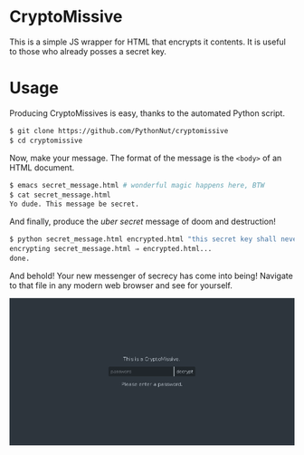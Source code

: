 CryptoMissive
=============

This is a simple JS wrapper for HTML that encrypts it contents. It is useful to those who already posses a secret key.


Usage
=====

Producing CryptoMissives is easy, thanks to the automated Python script.

```bash
$ git clone https://github.com/PythonNut/cryptomissive
$ cd cryptomissive
```

Now, make your message. The format of the message is the `<body>` of an HTML document.

```bash
$ emacs secret_message.html # wonderful magic happens here, BTW
$ cat secret_message.html
Yo dude. This message be secret.
```

And finally, produce the _uber secret_ message of doom and destruction!

```bash
$ python secret_message.html encrypted.html "this secret key shall never be guessed"
encrypting secret_message.html ⇒ encrypted.html...
done.
```

And behold! Your new messenger of secrecy has come into being! Navigate to that file in any modern web browser and see for yourself.

![screenshot](screenshot.png)
